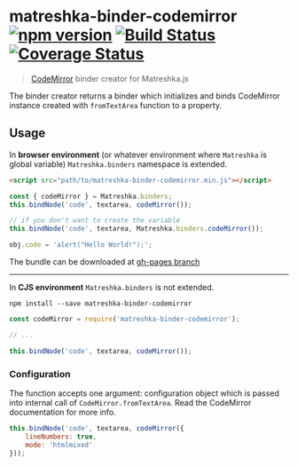 # matreshka-binder-codemirror [![npm version](https://badge.fury.io/js/matreshka-binder-codemirror.svg)](https://badge.fury.io/js/matreshka-binder-codemirror) [![Build Status](https://travis-ci.org/matreshkajs/matreshka-binder-codemirror.svg?branch=master)](https://travis-ci.org/matreshkajs/matreshka-binder-codemirror) [![Coverage Status](https://coveralls.io/repos/github/matreshkajs/matreshka-binder-codemirror/badge.svg?branch=master)](https://coveralls.io/github/matreshkajs/matreshka-binder-codemirror?branch=master)
> [CodeMirror](http://codemirror.net/) binder creator for Matreshka.js

The binder creator returns a binder which initializes and binds CodeMirror instance created with ``fromTextArea`` function to a property.

## Usage
In **browser environment** (or whatever environment where ``Matreshka`` is global variable)  ``Matreshka.binders`` namespace is extended.
```html
<script src="path/to/matreshka-binder-codemirror.min.js"></script>
```

```js
const { codeMirror } = Matreshka.binders;
this.bindNode('code', textarea, codeMirror());

// if you don't want to create the variable
this.bindNode('code', textarea, Matreshka.binders.codeMirror());

obj.code = 'alert("Hello World!");';
```

The bundle can be downloaded at [gh-pages branch](https://github.com/matreshkajs/matreshka-binder-codemirror/tree/gh-pages)

-------------

In **CJS environment** ``Matreshka.binders`` is not extended.

```
npm install --save matreshka-binder-codemirror
```

```js
const codeMirror = require('matreshka-binder-codemirror');

// ...

this.bindNode('code', textarea, codeMirror());
```


### Configuration

The function accepts one argument: configuration object which is passed into internal call of ``CodeMirror.fromTextArea``. Read the CodeMirror documentation for more info.

```js
this.bindNode('code', textarea, codeMirror({
    lineNumbers: true,
    mode: 'htmlmixed'
}));
```
